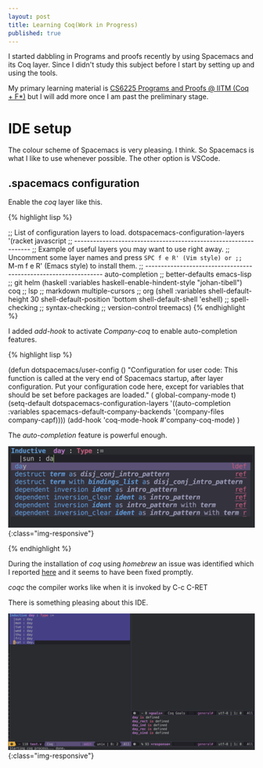 ```yaml
---
layout: post
title: Learning Coq(Work in Progress)
published: true
---
```


I started dabbling in Programs and proofs recently by using Spacemacs and its
Coq layer. Since I didn't study this subject before I start by setting up and
using the tools.

My primary learning material is [CS6225 Programs and Proofs @ IITM (Coq + F*)](https://www.youtube.com/playlist?list=PLt0HgEXFOHdkfd7phdKKmTIuwHEvPX0qb)
but I will add more once I am past the preliminary stage.

# IDE setup

The colour scheme of Spacemacs is very pleasing. I think. So Spacemacs is what I
like to use whenever possible. The other option is VSCode.

## .spacemacs configuration

Enable the _coq_ layer like this.

{% highlight lisp %}

 ;; List of configuration layers to load.
   dotspacemacs-configuration-layers
   '(racket
     javascript
     ;; ----------------------------------------------------------------
     ;; Example of useful layers you may want to use right away.
     ;; Uncomment some layer names and press `SPC f e R' (Vim style) or
     ;; `M-m f e R' (Emacs style) to install them.
     ;; ----------------------------------------------------------------
     auto-completion
     ;; better-defaults
     emacs-lisp
     ;; git
     helm
     (haskell :variables
              haskell-enable-hindent-style "johan-tibell")
     coq
     ;; lsp
     ;; markdown
     multiple-cursors
     ;; org
     (shell :variables
            shell-default-height 30
            shell-default-position 'bottom
            shell-default-shell 'eshell)
     ;; spell-checking
     ;; syntax-checking
     ;; version-control
     treemacs)
{% endhighlight %}

I added _add-hook_ to activate _Company-coq_ to enable auto-completion features.

{% highlight lisp %}

(defun dotspacemacs/user-config ()
  "Configuration for user code:
This function is called at the very end of Spacemacs startup, after layer
configuration.
Put your configuration code here, except for variables that should be set
before packages are loaded."
( global-company-mode t)
(setq-default
   dotspacemacs-configuration-layers
   '((auto-completion :variables
                      spacemacs-default-company-backends '(company-files company-capf))))
(add-hook 'coq-mode-hook #'company-coq-mode)
)

The _auto-completion_ feature is powerful enough.

![image-title-here](../images/coq2.png){:class="img-responsive"}


{% endhighlight %}

During the installation of _coq_ using _homebrew_ an issue was identified which
I reported [here](https://stackoverflow.com/questions/75843422/coqc-does-not-find-findlib-conf/75857649#75857649)
and it seems to have been fixed promptly.

_coqc_ the compiler works like when it is invoked by C-c C-RET

There is something pleasing about this IDE.

![image-title-here](../images/coq1.png){:class="img-responsive"}

